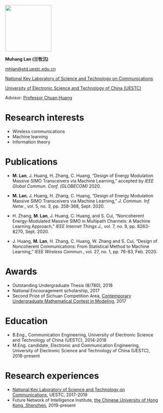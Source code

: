 <img src="https://i.loli.net/2020/04/24/kXCohg1Hw7epF5W.jpg" width="150" align="middle" />


**Muhang Lan (兰牧沆)**

mhlan@std.uestc.edu.cn

[National Key Laboratory of Science and Technology on Communications](http://www.ncl.uestc.edu.cn/)

[University of Electronic Science and Technology of China (UESTC)](https://en.uestc.edu.cn/)

Advisor: [Professor Chuan Huang](http://faculty.uestc.edu.cn/huangchuan/zh_CN/index.htm)

# Research interests

* Wireless communications
* Machine learning
* Information theory

# Publications

* **M. Lan**, J. Huang, H. Zhang, C. Huang, “Design of Energy Modulation Massive SIMO Transceivers via Machine Learning,” accepted by *IEEE Global Commun. Conf. (GLOBECOM)* 2020.

* **M. Lan**, J. Huang, H. Zhang, C. Huang, “Design of Energy Modulation Massive SIMO Transceivers via Machine Learning,” *J. Commun. Inf. Netw*., vol. 5, no. 3, pp. 358-368, Sept. 2020.

* H. Zhang, **M. Lan**, J. Huang, C. Huang, and S. Cui, “Noncoherent Energy-Modulated Massive SIMO in Multipath Channels: A Machine Learning Approach,” *IEEE Internet Things J.*, vol. 7, no. 9, pp. 8263-8270, Sept. 2020.

* J. Huang, **M. Lan**, H. Zhang, C. Huang, W. Zhang and S. Cui, “Design of Noncoherent Communications: From Statistical Method to Machine Learning,” *IEEE Wireless Commun.*, vol. 27, no. 1, pp. 76-83, Feb. 2020.

# Awards

* Outstanding Undergraduate Thesis (8/780), 2018
* National Encouragement scholarship, 2017
* Second Prize of Sichuan Competition Area, [Contemporary Undergraduate Mathematical Contest in Modeling](http://en.mcm.edu.cn/), 2017

# Education

* B.Eng., Communication Engineering, University of Electronic Science and Technology of China (UESTC), 2014-2018
* M.Eng. candidate, Electronic and Communication Engineering,  University of Electronic Science and Technology of China (UESTC), 2018-present

# Research experiences

* [National Key Laboratory of Science and Technology on Communications](http://www.ncl.uestc.edu.cn/), UESTC, 2017-2019
* Future Network of Intelligence Institute, [the Chinese University of Hong Kong, Shenzhen](https://www.cuhk.edu.cn/en), 2019-present
